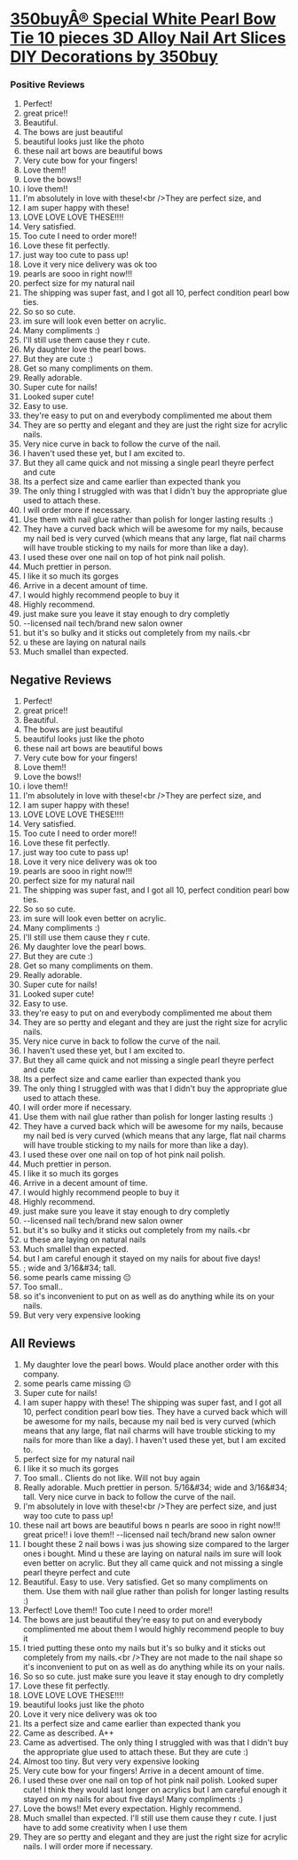 # [350buyÂ® Special White Pearl Bow Tie 10 pieces 3D Alloy Nail Art Slices DIY Decorations by 350buy](https://products.checkmycream.com/products/350buyA(r)-Special-White-Pearl-Bow-Tie-10-pieces-3D-Alloy-Nail-Art-Slices-DIY-Decorations-by-350buy.html)

### Positive Reviews

<ol>
      <li>Perfect!</li>
      <li>great price!!</li>
      <li>Beautiful.</li>
      <li>The bows are just beautiful</li>
      <li>beautiful looks just like the photo</li>
      <li>these nail art bows are beautiful bows</li>
      <li>Very cute bow for your fingers!</li>
      <li>Love them!!</li>
      <li>Love the bows!!</li>
      <li>i love them!!</li>
      <li>I&#x27;m absolutely in love with these!&lt;br /&gt;They are perfect size, and</li>
      <li>I am super happy with these!</li>
      <li>LOVE LOVE LOVE THESE!!!!</li>
      <li>Very satisfied.</li>
      <li>Too cute I need to order more!!</li>
      <li>Love these fit perfectly.</li>
      <li>just way too cute to pass up!</li>
      <li>Love it very nice delivery was ok too</li>
      <li>pearls are sooo in right now!!!</li>
      <li>perfect size for my natural nail</li>
      <li>The shipping was super fast, and I got all 10, perfect condition pearl bow ties.</li>
      <li>So so so cute.</li>
      <li>im sure will look even better on acrylic.</li>
      <li>Many compliments :)</li>
      <li>I&#x27;ll still use them cause they r cute.</li>
      <li>My daughter love the pearl bows.</li>
      <li>But they are cute :)</li>
      <li>Get so many compliments on them.</li>
      <li>Really adorable.  </li>
      <li>Super cute for nails!</li>
      <li>Looked super cute!</li>
      <li>Easy to use.</li>
      <li>they&#x27;re easy to put on and everybody complimented me about them</li>
      <li>They are so pertty and elegant and they are just the right size for acrylic nails.</li>
      <li>Very nice curve in back to follow the curve of the nail.</li>
      <li>I haven&#x27;t used these yet, but I am excited to.</li>
      <li>But they all came quick and not missing a single pearl theyre perfect and cute</li>
      <li>Its a perfect size and came earlier than expected thank you</li>
      <li>The only thing I struggled with was that I didn&#x27;t buy the appropriate glue used to attach these.</li>
      <li>I will order more if necessary.</li>
      <li>Use them with nail glue rather than polish for longer lasting results :)</li>
      <li>They have a curved back which will be awesome for my nails, because my nail bed is very curved (which means that any large, flat nail charms will have trouble sticking to my nails for more than like a day).</li>
      <li>I used these over one nail on top of hot pink nail polish.</li>
      <li>Much prettier in person.  </li>
      <li>I like it so much its gorges</li>
      <li>Arrive in a decent amount of time.</li>
      <li>I would highly recommend people to buy it</li>
      <li>Highly recommend.</li>
      <li>just make sure you leave it stay enough to dry completly</li>
      <li>--licensed nail tech/brand new salon owner</li>
      <li>but it&#x27;s so bulky and it sticks out completely from my nails.&lt;br</li>
      <li>u these are laying on natural nails</li>
      <li>Much smallel than expected.</li>
</ol>


<h2>Negative Reviews</h2>
<ol>
<li> Perfect!</li>
<li> great price!!</li>
<li> Beautiful.</li>
<li> The bows are just beautiful</li>
<li> beautiful looks just like the photo</li>
<li> these nail art bows are beautiful bows</li>
<li> Very cute bow for your fingers!</li>
<li> Love them!!</li>
<li> Love the bows!!</li>
<li> i love them!!</li>
<li> I&#x27;m absolutely in love with these!&lt;br /&gt;They are perfect size, and</li>
<li> I am super happy with these!</li>
<li> LOVE LOVE LOVE THESE!!!!</li>
<li> Very satisfied.</li>
<li> Too cute I need to order more!!</li>
<li> Love these fit perfectly.</li>
<li> just way too cute to pass up!</li>
<li> Love it very nice delivery was ok too</li>
<li> pearls are sooo in right now!!!</li>
<li> perfect size for my natural nail</li>
<li> The shipping was super fast, and I got all 10, perfect condition pearl bow ties.</li>
<li> So so so cute.</li>
<li> im sure will look even better on acrylic.</li>
<li> Many compliments :)</li>
<li> I&#x27;ll still use them cause they r cute.</li>
<li> My daughter love the pearl bows.</li>
<li> But they are cute :)</li>
<li> Get so many compliments on them.</li>
<li> Really adorable.  </li>
<li> Super cute for nails!</li>
<li> Looked super cute!</li>
<li> Easy to use.</li>
<li> they&#x27;re easy to put on and everybody complimented me about them</li>
<li> They are so pertty and elegant and they are just the right size for acrylic nails.</li>
<li> Very nice curve in back to follow the curve of the nail.</li>
<li> I haven&#x27;t used these yet, but I am excited to.</li>
<li> But they all came quick and not missing a single pearl theyre perfect and cute</li>
<li> Its a perfect size and came earlier than expected thank you</li>
<li> The only thing I struggled with was that I didn&#x27;t buy the appropriate glue used to attach these.</li>
<li> I will order more if necessary.</li>
<li> Use them with nail glue rather than polish for longer lasting results :)</li>
<li> They have a curved back which will be awesome for my nails, because my nail bed is very curved (which means that any large, flat nail charms will have trouble sticking to my nails for more than like a day).</li>
<li> I used these over one nail on top of hot pink nail polish.</li>
<li> Much prettier in person.  </li>
<li> I like it so much its gorges</li>
<li> Arrive in a decent amount of time.</li>
<li> I would highly recommend people to buy it</li>
<li> Highly recommend.</li>
<li> just make sure you leave it stay enough to dry completly</li>
<li> --licensed nail tech/brand new salon owner</li>
<li> but it&#x27;s so bulky and it sticks out completely from my nails.&lt;br</li>
<li> u these are laying on natural nails</li>
<li> Much smallel than expected.</li>
<li> but I am careful enough it stayed on my nails for about five days!</li>
<li> ; wide and 3/16&amp;#34; tall.  </li>
<li> some pearls came missing 😔</li>
<li> Too small..</li>
<li> so it&#x27;s inconvenient to put on as well as do anything while its on your nails.</li>
<li> But very very expensive looking</li>
</ol>

<h2>All Reviews</h2>

<ol>
    <li> My daughter love the pearl bows. Would place another order with this company.</li>
    <li> some pearls came missing 😔</li>
    <li> Super cute for nails!</li>
    <li> I am super happy with these! The shipping was super fast, and I got all 10, perfect condition pearl bow ties. They have a curved back which will be awesome for my nails, because my nail bed is very curved (which means that any large, flat nail charms will have trouble sticking to my nails for more than like a day). I haven&#x27;t used these yet, but I am excited to.</li>
    <li> perfect size for my natural nail</li>
    <li> I like it so much its gorges</li>
    <li> Too small.. Clients do not like. Will not buy again</li>
    <li> Really adorable.  Much prettier in person.  5/16&amp;#34; wide and 3/16&amp;#34; tall.  Very nice curve in back to follow the curve of the nail.</li>
    <li> I&#x27;m absolutely in love with these!&lt;br /&gt;They are perfect size, and just way too cute to pass up!</li>
    <li> these nail art bows are beautiful bows n pearls are sooo in right now!!! great price!! i love them!! --licensed nail tech/brand new salon owner</li>
    <li> I bought these 2  nail bows i was jus showing size compared to the larger ones i bought. Mind u these are laying on natural nails im sure will look even better on acrylic. But they all came quick and not missing a single pearl theyre perfect and cute</li>
    <li> Beautiful. Easy to use. Very satisfied. Get so many compliments on them. Use them with nail glue rather than polish for longer lasting results :)</li>
    <li> Perfect! Love them!! Too cute I need to order more!!</li>
    <li> The bows are just beautiful they&#x27;re easy to put on and everybody complimented me about them I would highly recommend people to buy it</li>
    <li> I tried putting these onto my nails but it&#x27;s so bulky and it sticks out completely from my nails.&lt;br /&gt;They are not made to the nail shape so it&#x27;s inconvenient to put on as well as do anything while its on your nails.</li>
    <li> So so so cute. just make sure you leave it stay enough to dry completly</li>
    <li> Love these fit perfectly.</li>
    <li> LOVE LOVE LOVE THESE!!!!</li>
    <li> beautiful looks just like the photo</li>
    <li> Love it very nice delivery was ok too</li>
    <li> Its a perfect size and came earlier than expected thank you</li>
    <li> Came as described. A++</li>
    <li> Came as advertised. The only thing I struggled with was that I didn&#x27;t buy the appropriate glue used to attach these. But they are cute :)</li>
    <li> Almost too tiny. But very very expensive looking</li>
    <li> Very cute bow for your fingers! Arrive in a decent amount of time.</li>
    <li> I used these over one nail on top of hot pink nail polish. Looked super cute! I think they would last longer on acrylics but I am careful enough it stayed on my nails for about five days! Many compliments :)</li>
    <li> Love the bows!! Met every expectation. Highly recommend.</li>
    <li> Much smallel than expected. I&#x27;ll still use them cause they r cute. I just have to add some creativity when I use them</li>
    <li> They are so pertty and elegant and they are just the right size for acrylic nails. I will order more if necessary.</li>
</ol>




